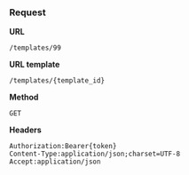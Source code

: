 ### Request

**URL**

`/templates/99`

**URL template**

`/templates/{template_id}`

**Method**

`GET`

**Headers**

`Authorization:Bearer{token}`  
`Content-Type:application/json;charset=UTF-8`  
`Accept:application/json`  
